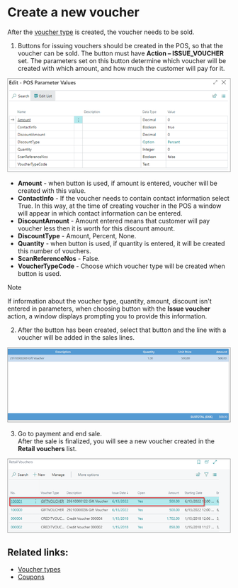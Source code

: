 # Create a new voucher

After the [voucher type](../explanation/Voucher_types.md) is created, the voucher needs to be sold.

1. Buttons for issuing vouchers should be created in the POS, so that the voucher can be sold. The button must have **Action – ISSUE_VOUCHER** set. 
   The parameters set on this button determine which voucher will be created with which amount, and how much the customer will pay for it.

![parameters](../images/parameters.png)

- **Amount** - when button is used, if amount is entered, voucher will be created with this value.
- **ContactInfo** - If the voucher needs to contain contact information select True. In this way, at the time of creating voucher in the POS a window will appear in which contact information can be entered.
- **DiscountAmount** - Amount entered means that customer will pay voucher less then it is worth for this discount amount.
- **DiscountType** - Amount, Percent, None.
- **Quantity** - when button is used, if quantity is entered, it will be created this number of vouchers.
- **ScanReferenceNos** - False.
- **VoucherTypeCode** - Choose which voucher type will be created when button is used.

> [!Note]
> If information about the voucher type, quantity, amount, discount isn't entered in parameters, when choosing button with the **Issue voucher** action, a window displays prompting you to provide this information.

2. After the button has been created, select that button and the line with a voucher will be added in the sales lines.

![saleslines](../images/Sale%20line.png)

3. Go to payment and end sale.   
   After the sale is finalized, you will see a new voucher created in the **Retail vouchers** list.

![Vouchers](../images/List_vouchers.png)

## Related links:

- [Voucher types](../explanation/Voucher_types.md)
- [Coupons](../../coupons/intro.md)